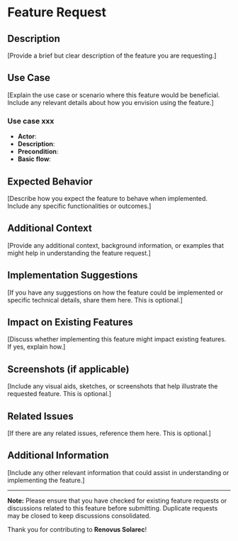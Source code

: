 # Feature Request
 
## Description

[Provide a brief but clear description of the feature you are requesting.]

## Use Case

[Explain the use case or scenario where this feature would be beneficial. Include any relevant details about how you envision using the feature.]

### Use case xxx
- **Actor**: 
- **Description**: 
- **Precondition**:
- **Basic flow**:

## Expected Behavior

[Describe how you expect the feature to behave when implemented. Include any specific functionalities or outcomes.]

## Additional Context

[Provide any additional context, background information, or examples that might help in understanding the feature request.]

## Implementation Suggestions

[If you have any suggestions on how the feature could be implemented or specific technical details, share them here. This is optional.]

## Impact on Existing Features

[Discuss whether implementing this feature might impact existing features. If yes, explain how.]

## Screenshots (if applicable)

[Include any visual aids, sketches, or screenshots that help illustrate the requested feature. This is optional.]

## Related Issues

[If there are any related issues, reference them here. This is optional.]

## Additional Information

[Include any other relevant information that could assist in understanding or implementing the feature.]

---

**Note:** Please ensure that you have checked for existing feature requests or discussions related to this feature before submitting. Duplicate requests may be closed to keep discussions consolidated.

Thank you for contributing to **Renovus Solarec**!
